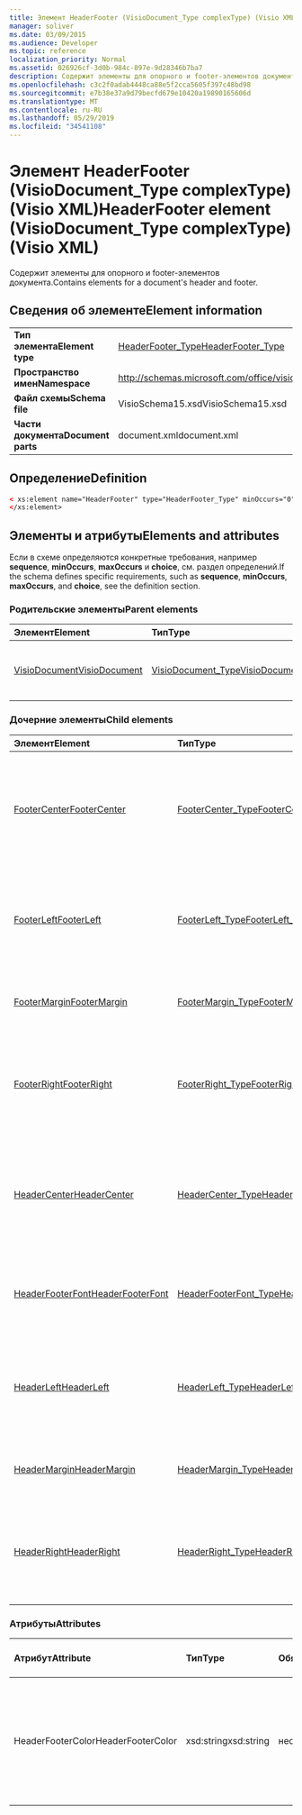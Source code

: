 ```yaml
---
title: Элемент HeaderFooter (VisioDocument_Type complexType) (Visio XML)
manager: soliver
ms.date: 03/09/2015
ms.audience: Developer
ms.topic: reference
localization_priority: Normal
ms.assetid: 026926cf-3d0b-984c-897e-9d28346b7ba7
description: Содержит элементы для опорного и footer-элементов документа.
ms.openlocfilehash: c3c2f0adab4448ca88e5f2cca5605f397c48bd98
ms.sourcegitcommit: e7b38e37a9d79becfd679e10420a19890165606d
ms.translationtype: MT
ms.contentlocale: ru-RU
ms.lasthandoff: 05/29/2019
ms.locfileid: "34541108"
---
```

# <a name="headerfooter-element-visiodocument_type-complextype-visio-xml"></a><span data-ttu-id="8ed88-103">Элемент HeaderFooter (VisioDocument_Type complexType) (Visio XML)</span><span class="sxs-lookup"><span data-stu-id="8ed88-103">HeaderFooter element (VisioDocument_Type complexType) (Visio XML)</span></span>

<span data-ttu-id="8ed88-104">Содержит элементы для опорного и footer-элементов документа.</span><span class="sxs-lookup"><span data-stu-id="8ed88-104">Contains elements for a document's header and footer.</span></span>
  
## <a name="element-information"></a><span data-ttu-id="8ed88-105">Сведения об элементе</span><span class="sxs-lookup"><span data-stu-id="8ed88-105">Element information</span></span>

|||
|:-----|:-----|
|<span data-ttu-id="8ed88-106">**Тип элемента**</span><span class="sxs-lookup"><span data-stu-id="8ed88-106">**Element type**</span></span> <br/> |[<span data-ttu-id="8ed88-107">HeaderFooter_Type</span><span class="sxs-lookup"><span data-stu-id="8ed88-107">HeaderFooter_Type</span></span>](headerfooter_type-complextypevisio-xml.md) <br/> |
|<span data-ttu-id="8ed88-108">**Пространство имен**</span><span class="sxs-lookup"><span data-stu-id="8ed88-108">**Namespace**</span></span> <br/> |http://schemas.microsoft.com/office/visio/2012/main  <br/> |
|<span data-ttu-id="8ed88-109">**Файл схемы**</span><span class="sxs-lookup"><span data-stu-id="8ed88-109">**Schema file**</span></span> <br/> |<span data-ttu-id="8ed88-110">VisioSchema15.xsd</span><span class="sxs-lookup"><span data-stu-id="8ed88-110">VisioSchema15.xsd</span></span>  <br/> |
|<span data-ttu-id="8ed88-111">**Части документа**</span><span class="sxs-lookup"><span data-stu-id="8ed88-111">**Document parts**</span></span> <br/> |<span data-ttu-id="8ed88-112">document.xml</span><span class="sxs-lookup"><span data-stu-id="8ed88-112">document.xml</span></span>  <br/> |
   
## <a name="definition"></a><span data-ttu-id="8ed88-113">Определение</span><span class="sxs-lookup"><span data-stu-id="8ed88-113">Definition</span></span>

```XML
< xs:element name="HeaderFooter" type="HeaderFooter_Type" minOccurs="0" maxOccurs="1" >
</xs:element>
```

## <a name="elements-and-attributes"></a><span data-ttu-id="8ed88-114">Элементы и атрибуты</span><span class="sxs-lookup"><span data-stu-id="8ed88-114">Elements and attributes</span></span>

<span data-ttu-id="8ed88-115">Если в схеме определяются конкретные требования, например **sequence**, **minOccurs**, **maxOccurs** и **choice**, см. раздел определений.</span><span class="sxs-lookup"><span data-stu-id="8ed88-115">If the schema defines specific requirements, such as **sequence**, **minOccurs**, **maxOccurs**, and **choice**, see the definition section.</span></span> 
  
### <a name="parent-elements"></a><span data-ttu-id="8ed88-116">Родительские элементы</span><span class="sxs-lookup"><span data-stu-id="8ed88-116">Parent elements</span></span>

|<span data-ttu-id="8ed88-117">**Элемент**</span><span class="sxs-lookup"><span data-stu-id="8ed88-117">**Element**</span></span>|<span data-ttu-id="8ed88-118">**Тип**</span><span class="sxs-lookup"><span data-stu-id="8ed88-118">**Type**</span></span>|<span data-ttu-id="8ed88-119">**Описание**</span><span class="sxs-lookup"><span data-stu-id="8ed88-119">**Description**</span></span>|
|:-----|:-----|:-----|
|[<span data-ttu-id="8ed88-120">VisioDocument</span><span class="sxs-lookup"><span data-stu-id="8ed88-120">VisioDocument</span></span>](visiodocument-elementvisio-xml.md) <br/> |[<span data-ttu-id="8ed88-121">VisioDocument_Type</span><span class="sxs-lookup"><span data-stu-id="8ed88-121">VisioDocument_Type</span></span>](visiodocument_type-complextypevisio-xml.md) <br/> |<span data-ttu-id="8ed88-122">Корневой элемент документа Microsoft Visio.</span><span class="sxs-lookup"><span data-stu-id="8ed88-122">The root element of a Microsoft Visio document.</span></span>  <br/> |
   
### <a name="child-elements"></a><span data-ttu-id="8ed88-123">Дочерние элементы</span><span class="sxs-lookup"><span data-stu-id="8ed88-123">Child elements</span></span>

|<span data-ttu-id="8ed88-124">**Элемент**</span><span class="sxs-lookup"><span data-stu-id="8ed88-124">**Element**</span></span>|<span data-ttu-id="8ed88-125">**Тип**</span><span class="sxs-lookup"><span data-stu-id="8ed88-125">**Type**</span></span>|<span data-ttu-id="8ed88-126">**Описание**</span><span class="sxs-lookup"><span data-stu-id="8ed88-126">**Description**</span></span>|
|:-----|:-----|:-----|
|[<span data-ttu-id="8ed88-127">FooterCenter</span><span class="sxs-lookup"><span data-stu-id="8ed88-127">FooterCenter</span></span>](footercenter-element-headerfooter_type-complextypevisio-xml.md) <br/> |[<span data-ttu-id="8ed88-128">FooterCenter_Type</span><span class="sxs-lookup"><span data-stu-id="8ed88-128">FooterCenter_Type</span></span>](footercenter_type-complextypevisio-xml.md) <br/> |<span data-ttu-id="8ed88-129">Содержит текстовую строку, которая отображается в центральной части footer документа.</span><span class="sxs-lookup"><span data-stu-id="8ed88-129">Contains the text string that appears in the center portion of a document's footer.</span></span>  <br/> |
|[<span data-ttu-id="8ed88-130">FooterLeft</span><span class="sxs-lookup"><span data-stu-id="8ed88-130">FooterLeft</span></span>](footerleft-element-headerfooter_type-complextypevisio-xml.md) <br/> |[<span data-ttu-id="8ed88-131">FooterLeft_Type</span><span class="sxs-lookup"><span data-stu-id="8ed88-131">FooterLeft_Type</span></span>](footerleft_type-complextypevisio-xml.md) <br/> |<span data-ttu-id="8ed88-132">Содержит текстовую строку, которая отображается в левой части footer документа.</span><span class="sxs-lookup"><span data-stu-id="8ed88-132">Contains the text string that appears in the left portion of a document's footer.</span></span>  <br/> |
|[<span data-ttu-id="8ed88-133">FooterMargin</span><span class="sxs-lookup"><span data-stu-id="8ed88-133">FooterMargin</span></span>](footermargin-element-headerfooter_type-complextypevisio-xml.md) <br/> |[<span data-ttu-id="8ed88-134">FooterMargin_Type</span><span class="sxs-lookup"><span data-stu-id="8ed88-134">FooterMargin_Type</span></span>](footermargin_type-complextypevisio-xml.md) <br/> |<span data-ttu-id="8ed88-135">Указывает поле для footer документа.</span><span class="sxs-lookup"><span data-stu-id="8ed88-135">Specifies the margin of a document's footer.</span></span>  <br/> |
|[<span data-ttu-id="8ed88-136">FooterRight</span><span class="sxs-lookup"><span data-stu-id="8ed88-136">FooterRight</span></span>](footerright-element-headerfooter_type-complextypevisio-xml.md) <br/> |[<span data-ttu-id="8ed88-137">FooterRight_Type</span><span class="sxs-lookup"><span data-stu-id="8ed88-137">FooterRight_Type</span></span>](footerright_type-complextypevisio-xml.md) <br/> |<span data-ttu-id="8ed88-138">Содержит текстовую строку, которая отображается в правой части footer документа.</span><span class="sxs-lookup"><span data-stu-id="8ed88-138">Contains the text string that appears in the right portion of a document's footer.</span></span>  <br/> |
|[<span data-ttu-id="8ed88-139">HeaderCenter</span><span class="sxs-lookup"><span data-stu-id="8ed88-139">HeaderCenter</span></span>](headercenter-element-headerfooter_type-complextypevisio-xml.md) <br/> |[<span data-ttu-id="8ed88-140">HeaderCenter_Type</span><span class="sxs-lookup"><span data-stu-id="8ed88-140">HeaderCenter_Type</span></span>](headercenter_type-complextypevisio-xml.md) <br/> |<span data-ttu-id="8ed88-141">Содержит текстовую строку, которая отображается в центральной части загона документа.</span><span class="sxs-lookup"><span data-stu-id="8ed88-141">Contains the text string that appears in the center portion of a document's header.</span></span>  <br/> |
|[<span data-ttu-id="8ed88-142">HeaderFooterFont</span><span class="sxs-lookup"><span data-stu-id="8ed88-142">HeaderFooterFont</span></span>](headerfooterfont-element-headerfooter_type-complextypevisio-xml.md) <br/> |[<span data-ttu-id="8ed88-143">HeaderFooterFont_Type</span><span class="sxs-lookup"><span data-stu-id="8ed88-143">HeaderFooterFont_Type</span></span>](headerfooterfont_type-complextypevisio-xml.md) <br/> |<span data-ttu-id="8ed88-144">Указывает шрифт, используемый для текста в окне и в конце.</span><span class="sxs-lookup"><span data-stu-id="8ed88-144">Specifies the font used for the header and footer text.</span></span>  <br/> |
|[<span data-ttu-id="8ed88-145">HeaderLeft</span><span class="sxs-lookup"><span data-stu-id="8ed88-145">HeaderLeft</span></span>](headerleft-element-headerfooter_type-complextypevisio-xml.md) <br/> |[<span data-ttu-id="8ed88-146">HeaderLeft_Type</span><span class="sxs-lookup"><span data-stu-id="8ed88-146">HeaderLeft_Type</span></span>](headerleft_type-complextypevisio-xml.md) <br/> |<span data-ttu-id="8ed88-147">Содержит текстовую строку, которая отображается в левой части загона документа.</span><span class="sxs-lookup"><span data-stu-id="8ed88-147">Contains the text string that appears in the left portion of a document's header.</span></span>  <br/> |
|[<span data-ttu-id="8ed88-148">HeaderMargin</span><span class="sxs-lookup"><span data-stu-id="8ed88-148">HeaderMargin</span></span>](headermargin-element-headerfooter_type-complextypevisio-xml.md) <br/> |[<span data-ttu-id="8ed88-149">HeaderMargin_Type</span><span class="sxs-lookup"><span data-stu-id="8ed88-149">HeaderMargin_Type</span></span>](headermargin_type-complextypevisio-xml.md) <br/> |<span data-ttu-id="8ed88-150">Указывает поле для загона документа.</span><span class="sxs-lookup"><span data-stu-id="8ed88-150">Specifies the margin of a document's header.</span></span>  <br/> |
|[<span data-ttu-id="8ed88-151">HeaderRight</span><span class="sxs-lookup"><span data-stu-id="8ed88-151">HeaderRight</span></span>](headerright-element-headerfooter_type-complextypevisio-xml.md) <br/> |[<span data-ttu-id="8ed88-152">HeaderRight_Type</span><span class="sxs-lookup"><span data-stu-id="8ed88-152">HeaderRight_Type</span></span>](headerright_type-complextypevisio-xml.md) <br/> |<span data-ttu-id="8ed88-153">Содержит текстовую строку, которая отображается в правой части загона документа.</span><span class="sxs-lookup"><span data-stu-id="8ed88-153">Contains the text string that appears in the right portion of a document's header.</span></span>  <br/> |
   
### <a name="attributes"></a><span data-ttu-id="8ed88-154">Атрибуты</span><span class="sxs-lookup"><span data-stu-id="8ed88-154">Attributes</span></span>

|<span data-ttu-id="8ed88-155">**Атрибут**</span><span class="sxs-lookup"><span data-stu-id="8ed88-155">**Attribute**</span></span>|<span data-ttu-id="8ed88-156">**Тип**</span><span class="sxs-lookup"><span data-stu-id="8ed88-156">**Type**</span></span>|<span data-ttu-id="8ed88-157">**Обязательный**</span><span class="sxs-lookup"><span data-stu-id="8ed88-157">**Required**</span></span>|<span data-ttu-id="8ed88-158">**Описание**</span><span class="sxs-lookup"><span data-stu-id="8ed88-158">**Description**</span></span>|<span data-ttu-id="8ed88-159">**Возможные значения**</span><span class="sxs-lookup"><span data-stu-id="8ed88-159">**Possible values**</span></span>|
|:-----|:-----|:-----|:-----|:-----|
|<span data-ttu-id="8ed88-160">HeaderFooterColor</span><span class="sxs-lookup"><span data-stu-id="8ed88-160">HeaderFooterColor</span></span>  <br/> |<span data-ttu-id="8ed88-161">xsd:string</span><span class="sxs-lookup"><span data-stu-id="8ed88-161">xsd:string</span></span>  <br/> |<span data-ttu-id="8ed88-162">необязательный</span><span class="sxs-lookup"><span data-stu-id="8ed88-162">optional</span></span>  <br/> |<span data-ttu-id="8ed88-163">RGB-значение цвета текста для опорного и footer в виде гистистических нотации; например, #rrggbb.</span><span class="sxs-lookup"><span data-stu-id="8ed88-163">The RGB value of the text color for the header and footer in hexadecimal notation; for example, #rrggbb.</span></span>  <br/> |<span data-ttu-id="8ed88-164">Значения типа xsd:string.</span><span class="sxs-lookup"><span data-stu-id="8ed88-164">Values of the xsd:string type.</span></span>  <br/> |
   

